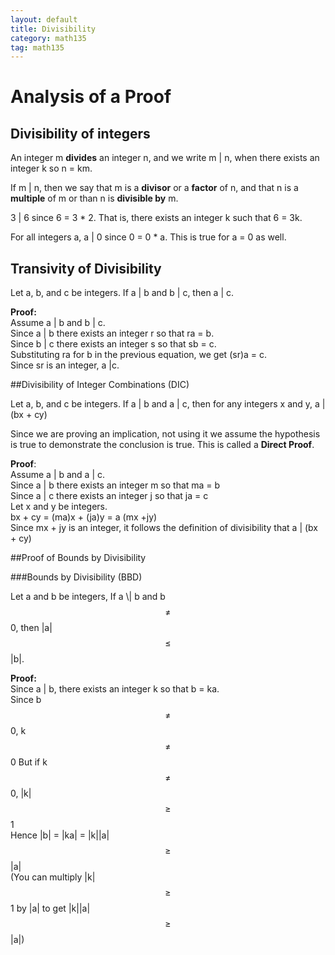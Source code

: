 ```yaml
---
layout: default
title: Divisibility
category: math135
tag: math135
---
```

# Analysis of a Proof

## Divisibility of integers

An integer m **divides** an integer n, and we write m \| n, when there exists an integer k so n = km.

If m \| n, then we say that m is a **divisor** or a **factor** of n, and that n is a **multiple** of m or than n is **divisible by** m.

3 \| 6 since 6 = 3 * 2. That is, there exists an integer k such that 6 = 3k.

For all integers a, a \| 0 since 0 = 0 * a. This is true for a = 0 as well.

## Transivity of Divisibility

Let a, b, and c be integers. If a \| b and b \| c, then a \| c.

**Proof:**    
Assume a \| b and b \| c.  
Since a \| b there exists an integer r so that ra = b.  
Since b \| c there exists an integer s so that sb = c.  
Substituting ra for b in the previous equation, we get (sr)a = c.  
Since sr is an integer, a \|c.

##Divisibility of Integer Combinations (DIC)

Let a, b, and c be integers. If a \| b and a \| c, then for any integers x and y, a \| (bx + cy)

Since we are proving an implication, not using it we assume the hypothesis is true to demonstrate the conclusion is true. This is called a **Direct Proof**.

**Proof**:  
Assume a \| b and a \| c.  
Since a \| b there exists an integer m so that ma = b  
Since a \| c there exists an integer j so that ja = c  
Let x and y be integers.  
bx + cy = (ma)x + (ja)y = a (mx +jy)  
Since mx + jy is an integer, it follows the definition of divisibility that a \| (bx + cy)  


##Proof of Bounds by Divisibility  

###Bounds by Divisibility (BBD)

Let a and b be integers, If a \\| b and b $$\ne$$ 0, then \|a\| $$\le$$ \|b\|.

**Proof:**  
Since a \| b, there exists an integer k so that b = ka.  
Since b $$\ne$$ 0, k $$\ne$$ 0
But if k $$\ne$$ 0, \|k\| $$\ge$$ 1  
Hence \|b\| = \|ka\| = \|k\|\|a\| $$\ge$$ \|a\|  
(You can multiply \|k\| $$\ge$$ 1 by \|a\| to get \|k\|\|a\| $$\ge$$ \|a\|)

